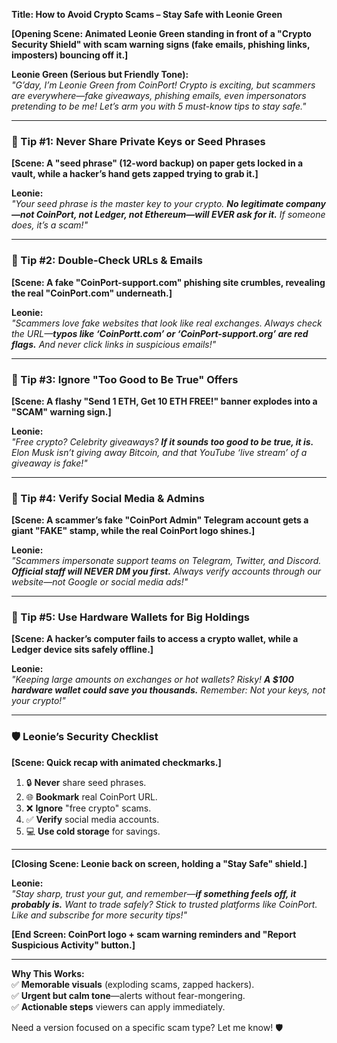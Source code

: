 **Title: How to Avoid Crypto Scams – Stay Safe with Leonie Green**  

**[Opening Scene: Animated Leonie Green standing in front of a "Crypto Security Shield" with scam warning signs (fake emails, phishing links, imposters) bouncing off it.]**  

**Leonie Green (Serious but Friendly Tone):**  
*"G’day, I’m Leonie Green from CoinPort! Crypto is exciting, but scammers are everywhere—fake giveaways, phishing emails, even impersonators pretending to be me! Let’s arm you with 5 must-know tips to stay safe."*  

---  

### **🚨 Tip #1: Never Share Private Keys or Seed Phrases**  
**[Scene: A "seed phrase" (12-word backup) on paper gets locked in a vault, while a hacker’s hand gets zapped trying to grab it.]**  

**Leonie:**  
*"Your seed phrase is the master key to your crypto. **No legitimate company—not CoinPort, not Ledger, not Ethereum—will EVER ask for it.** If someone does, it’s a scam!"*  

---  

### **🚨 Tip #2: Double-Check URLs & Emails**  
**[Scene: A fake "CoinPort-support.com" phishing site crumbles, revealing the real "CoinPort.com" underneath.]**  

**Leonie:**  
*"Scammers love fake websites that look like real exchanges. Always check the URL—**typos like ‘CoinPortt.com’ or ‘CoinPort-support.org’ are red flags.** And never click links in suspicious emails!"*  

---  

### **🚨 Tip #3: Ignore "Too Good to Be True" Offers**  
**[Scene: A flashy "Send 1 ETH, Get 10 ETH FREE!" banner explodes into a "SCAM" warning sign.]**  

**Leonie:**  
*"Free crypto? Celebrity giveaways? **If it sounds too good to be true, it is.** Elon Musk isn’t giving away Bitcoin, and that YouTube ‘live stream’ of a giveaway is fake!"*  

---  

### **🚨 Tip #4: Verify Social Media & Admins**  
**[Scene: A scammer’s fake "CoinPort Admin" Telegram account gets a giant "FAKE" stamp, while the real CoinPort logo shines.]**  

**Leonie:**  
*"Scammers impersonate support teams on Telegram, Twitter, and Discord. **Official staff will NEVER DM you first.** Always verify accounts through our website—not Google or social media ads!"*  

---  

### **🚨 Tip #5: Use Hardware Wallets for Big Holdings**  
**[Scene: A hacker’s computer fails to access a crypto wallet, while a Ledger device sits safely offline.]**  

**Leonie:**  
*"Keeping large amounts on exchanges or hot wallets? Risky! **A $100 hardware wallet could save you thousands.** Remember: Not your keys, not your crypto!"*  

---  

### **🛡️ Leonie’s Security Checklist**  
**[Scene: Quick recap with animated checkmarks.]**  
1. 🔒 **Never** share seed phrases.  
2. 🌐 **Bookmark** real CoinPort URL.  
3. ❌ **Ignore** "free crypto" scams.  
4. ✅ **Verify** social media accounts.  
5. 💻 **Use cold storage** for savings.  

---  

**[Closing Scene: Leonie back on screen, holding a "Stay Safe" shield.]**  

**Leonie:**  
*"Stay sharp, trust your gut, and remember—**if something feels off, it probably is.** Want to trade safely? Stick to trusted platforms like CoinPort. Like and subscribe for more security tips!"*  

**[End Screen: CoinPort logo + scam warning reminders and "Report Suspicious Activity" button.]**  

---  
**Why This Works:**  
✅ **Memorable visuals** (exploding scams, zapped hackers).  
✅ **Urgent but calm tone**—alerts without fear-mongering.  
✅ **Actionable steps** viewers can apply immediately.  

Need a version focused on a specific scam type? Let me know! 🛡️